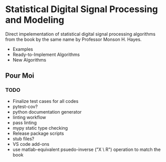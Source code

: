 # Statistical Digital Signal Processing and Modeling

Direct impelementation of statistical digital signal processing algorithms from the book by the same name by Professor Monson H. Hayes.

- Examples
- Ready-to-Implement Algorithms
- New Algorithms

## Pour Moi

### TODO

- Finalize test cases for all codes
- pytest-cov?
- python documentation generator
- linting workflow
- pass linting
- mypy static type checking
- Release package scripts
- stub files?
- VS code add-ons
- use matlab-equivalent psuedo-inverse ("X \ R") operation to match the book